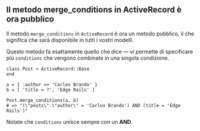 ## Il metodo merge\_conditions in ActiveRecord è ora pubblico

Il metodo `merge_conditions` in `ActiveRecord` è ora un metodo pubblico, il che significa che sarà disponibile in tutti i vostri modelli.

Questo metodo fa esattamente quello che dice &mdash; vi permette di specificare più `conditions` che vengono combinate in una singola condizione.

	class Post < ActiveRecord::Base
	end

	a = { :author => 'Carlos Brando' }
	b = [ 'title = ?', 'Edge Rails' ]

	Post.merge_conditions(a, b)
	# => "(\"posts\".\"author\" = 'Carlos Brando') AND (title = 'Edge Rails')"

Notate che `conditions` unisce sempre con un **AND**.
